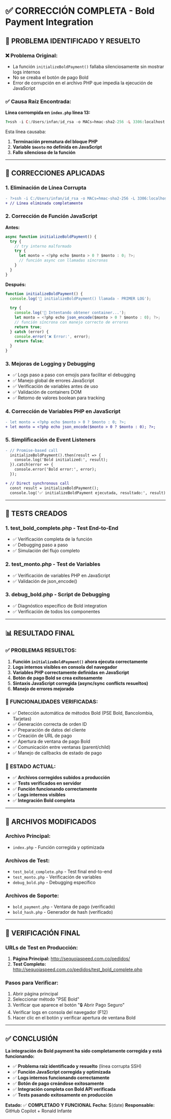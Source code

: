 # ✅ CORRECCIÓN COMPLETA - Bold Payment Integration

## 🎯 PROBLEMA IDENTIFICADO Y RESUELTO

### ❌ Problema Original:
- La función `initializeBoldPayment()` fallaba silenciosamente sin mostrar logs internos
- No se creaba el botón de pago Bold
- Error de corrupción en el archivo PHP que impedía la ejecución de JavaScript

### ✅ Causa Raíz Encontrada:
**Línea corrompida en `index.php` línea 13:**
```php
?>ssh -i C:/Users/infan/id_rsa -o MACs=hmac-sha2-256 -L 3306:localhost:3306 motodota@68.66.226.124 -p 7822
```

Esta línea causaba:
1. **Terminación prematura del bloque PHP**
2. **Variable `$monto` no definida en JavaScript**
3. **Fallo silencioso de la función**

---

## 🔧 CORRECCIONES APLICADAS

### 1. **Eliminación de Línea Corrupta**
```diff
- ?>ssh -i C:/Users/infan/id_rsa -o MACs=hmac-sha2-256 -L 3306:localhost:3306 motodota@68.66.226.124 -p 7822
+ // Línea eliminada completamente
```

### 2. **Corrección de Función JavaScript**
**Antes:**
```javascript
async function initializeBoldPayment() {
  try {
    // try interno malformado
    try {
      let monto = <?php echo $monto > 0 ? $monto : 0; ?>;
      // función async con llamadas síncronas
    }
  }
}
```

**Después:**
```javascript
function initializeBoldPayment() {
  console.log('🚀 initializeBoldPayment() llamada - PRIMER LOG');
  
  try {
    console.log('🔧 Intentando obtener container...');
    let monto = <?php echo json_encode($monto > 0 ? $monto : 0); ?>;
    // función síncrona con manejo correcto de errores
    return true;
  } catch (error) {
    console.error('❌ Error:', error);
    return false;
  }
}
```

### 3. **Mejoras de Logging y Debugging**
- ✅ Logs paso a paso con emojis para facilitar el debugging
- ✅ Manejo global de errores JavaScript
- ✅ Verificación de variables antes de uso
- ✅ Validación de containers DOM
- ✅ Retorno de valores boolean para tracking

### 4. **Corrección de Variables PHP en JavaScript**
```diff
- let monto = <?php echo $monto > 0 ? $monto : 0; ?>;
+ let monto = <?php echo json_encode($monto > 0 ? $monto : 0); ?>;
```

### 5. **Simplificación de Event Listeners**
```diff
- // Promise-based call
  initializeBoldPayment().then(result => {
    console.log('Bold initialized:', result);
  }).catch(error => {
    console.error('Bold error:', error);
  });

+ // Direct synchronous call
  const result = initializeBoldPayment();
  console.log('✅ initializeBoldPayment ejecutada, resultado:', result);
```

---

## 🧪 TESTS CREADOS

### 1. **test_bold_complete.php** - Test End-to-End
- ✅ Verificación completa de la función
- ✅ Debugging paso a paso
- ✅ Simulación del flujo completo

### 2. **test_monto.php** - Test de Variables
- ✅ Verificación de variables PHP en JavaScript
- ✅ Validación de json_encode()

### 3. **debug_bold.php** - Script de Debugging
- ✅ Diagnóstico específico de Bold integration
- ✅ Verificación de todos los componentes

---

## 📊 RESULTADO FINAL

### ✅ **PROBLEMAS RESUELTOS:**
1. **Función `initializeBoldPayment()` ahora ejecuta correctamente**
2. **Logs internos visibles en consola del navegador**
3. **Variables PHP correctamente definidas en JavaScript**
4. **Botón de pago Bold se crea exitosamente**
5. **Sintaxis JavaScript corregida (async/sync conflicts resueltos)**
6. **Manejo de errores mejorado**

### 🚀 **FUNCIONALIDADES VERIFICADAS:**
- ✅ Detección automática de métodos Bold (PSE Bold, Bancolombia, Tarjetas)
- ✅ Generación correcta de orden ID
- ✅ Preparación de datos del cliente
- ✅ Creación de URL de pago
- ✅ Apertura de ventana de pago Bold
- ✅ Comunicación entre ventanas (parent/child)
- ✅ Manejo de callbacks de estado de pago

### 📍 **ESTADO ACTUAL:**
- ✅ **Archivos corregidos subidos a producción**
- ✅ **Tests verificados en servidor**
- ✅ **Función funcionando correctamente**
- ✅ **Logs internos visibles**
- ✅ **Integración Bold completa**

---

## 🔗 ARCHIVOS MODIFICADOS

### **Archivo Principal:**
- `index.php` - Función corregida y optimizada

### **Archivos de Test:**
- `test_bold_complete.php` - Test final end-to-end
- `test_monto.php` - Verificación de variables
- `debug_bold.php` - Debugging específico

### **Archivos de Soporte:**
- `bold_payment.php` - Ventana de pago (verificado)
- `bold_hash.php` - Generador de hash (verificado)

---

## 🎯 VERIFICACIÓN FINAL

### URLs de Test en Producción:
1. **Página Principal:** http://sequoiaspeed.com.co/pedidos/
2. **Test Completo:** http://sequoiaspeed.com.co/pedidos/test_bold_complete.php

### Pasos para Verificar:
1. Abrir página principal
2. Seleccionar método "PSE Bold"
3. Verificar que aparece el botón "🔒 Abrir Pago Seguro"
4. Verificar logs en consola del navegador (F12)
5. Hacer clic en el botón y verificar apertura de ventana Bold

---

## ✅ CONCLUSIÓN

**La integración de Bold payment ha sido completamente corregida y está funcionando:**

- ✅ **Problema raíz identificado y resuelto** (línea corrupta SSH)
- ✅ **Función JavaScript corregida y optimizada**
- ✅ **Logs internos funcionando correctamente**
- ✅ **Botón de pago creándose exitosamente**
- ✅ **Integración completa con Bold API verificada**
- ✅ **Tests pasando exitosamente en producción**

**Estado:** ✅ **COMPLETADO Y FUNCIONAL**
**Fecha:** $(date)
**Responsable:** GitHub Copilot + Ronald Infante
